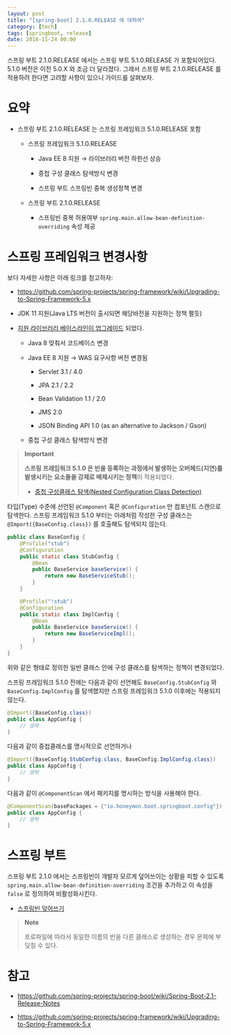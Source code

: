 ```yaml
---
layout: post
title: "[spring-boot] 2.1.0.RELEASE 에 대하여"
category: [tech]
tags: [springboot, release]
date: 2018-11-24 00:00
---
```


스프링 부트 2.1.0.RELEASE 에서는 스프링 부트 5.1.0.RELEASE 가 포함되어있다. 5.1.0 버전은 이전
5.0.X 와 조금 더 달라졌다. 그래서 스프링 부트 2.1.0.RELEASE 를 적용하려 한다면 고려할 사항이 있으니 가이드를
살펴보자.

# 요약

  - 스프링 부트 2.1.0.RELEASE 는 스프링 프레임워크 5.1.0.RELEASE 포함
    
      - 스프링 프레임워크 5.1.0.RELEASE
        
          - Java EE 8 지원 → 라이브러리 버전 하한선 상승
        
          - 중첩 구성 클래스 탐색방식 변경
        
          - 스프링 부트 스프링빈 중복 생성정책 변경
    
      - 스프링 부트 2.1.0.RELEASE
        
          - 스프링빈 중복 허용여부 `spring.main.allow-bean-definition-overriding`
            속성 제공

# 스프링 프레임워크 변경사항

보다 자세한 사항은 아래 링크를
    참고하자:

  - <https://github.com/spring-projects/spring-framework/wiki/Upgrading-to-Spring-Framework-5.x>

  - JDK 11 지원(Java LTS 버전이 출시되면 해당바전을 지원하는 정책 펼듯)

  - [지원 라이브러리 베이스라인이
    업그레이드](https://github.com/spring-projects/spring-framework/wiki/Upgrading-to-Spring-Framework-5.x#upgrading-to-version-50)
    되었다.
    
      - Java 8 맞춰서 코드베이스 변경
    
      - Java EE 8 지원 → WAS 요구사항 버전 변경됨
        
          - Servlet 3.1 / 4.0
        
          - JPA 2.1 / 2.2
        
          - Bean Validation 1.1 / 2.0
        
          - JMS 2.0
        
          - JSON Binding API 1.0 (as an alternative to Jackson / Gson)
    
      - 중첩 구성 클래스 탐색방식 변경

> **Important**
> 
> **스프링 프레임워크 5.1.0 은 빈을 등록하는 과정에서 발생하는 오버헤드(지연)를 발생시키는 요소들을 강제로 배제시키는
> 정책**이 적용되었다.
> 
>   - [중첩 구성클래스 탐색(Nested Configuration Class
>     Detection)](https://github.com/spring-projects/spring-framework/wiki/Upgrading-to-Spring-Framework-5.x#nested-configuration-class-detection)

타입(Type) 수준에 선언된 `@Component` 혹은 `@Configuration` 만 컴포넌트 스캔으로 탐색한다. 스프링
프레임워크 5.1.0 부터는 아래처럼 작성한 구성 클래스는 `@Import({BaseConfig.class})` 를 호출해도
탐색되지 않는다.

``` java
public class BaseConfig {
    @Profile("stub")
    @Configuration
    public static class StubConfig {
        @Bean
        public BaseService baseService() {
            return new BaseServiceStub();
        }
    }

    @Profile("!stub")
    @Configuration
    public static class ImplConfig {
        @Bean
        public BaseService baseService() {
            return new BaseServiceImpl();
        }
    }
}
```

위와 같은 형태로 정의한 일반 클래스 안에 구성 클래스를 탐색하는 정책이 변경되었다.

스프링 프레임워크 5.1.0 전에는 다음과 같이 선언해도 `BaseConfig.StubConfig` 와
`BaseConfig.ImplConfig` 를 탐색했지만 스프링 프레임워크 5.1.0 이후에는 적용되지 않는다.

``` java
@Import({BaseConfig.class})
public class AppConfig {
    // 생략
}
```

다음과 같이 중첩클래스를 명시적으로 선언하거나

``` java
@Import({BaseConfig.StubConfig.class, BaseConfig.ImplConfig.class})
public class AppConfig {
    // 생략
}
```

다음과 같이 `@ComponentScan` 에서 패키지를 명시하는 방식을 사용해야 한다.

``` java
@ComponentScan(basePackages = {"io.honeymon.boot.springboot.config"})
public class AppConfig {
    // 생략
}
```

# 스프링 부트

스프링 부트 2.1.0 에서는 스프링빈이 개발자 모르게 덮어쓰이는 상황을 피할 수 있도록
`spring.main.allow-bean-definition-overriding` 조건을 추가하고 이 속성을 `false` 로
정의하여 비활성화시킨다.

  - [스프링빈
    덮어쓰기](https://github.com/spring-projects/spring-boot/wiki/Spring-Boot-2.1-Release-Notes#bean-overriding)

> **Note**
> 
> 프로파일에 따라서 동일한 이름의 빈을 다른 클래스로 생성하는 경우 문제에 부딪칠 수
    있다.

# 참고

  - <https://github.com/spring-projects/spring-boot/wiki/Spring-Boot-2.1-Release-Notes>

  - <https://github.com/spring-projects/spring-framework/wiki/Upgrading-to-Spring-Framework-5.x>

